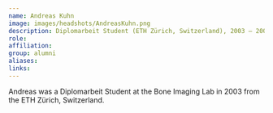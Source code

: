 ```yaml
---
name: Andreas Kuhn
image: images/headshots/AndreasKuhn.png
description: Diplomarbeit Student (ETH Zürich, Switzerland), 2003 – 2004
role: 
affiliation: 
group: alumni
aliases: 
links:
---
```


Andreas was a Diplomarbeit Student at the Bone Imaging Lab in 2003 from the ETH Zürich, Switzerland.